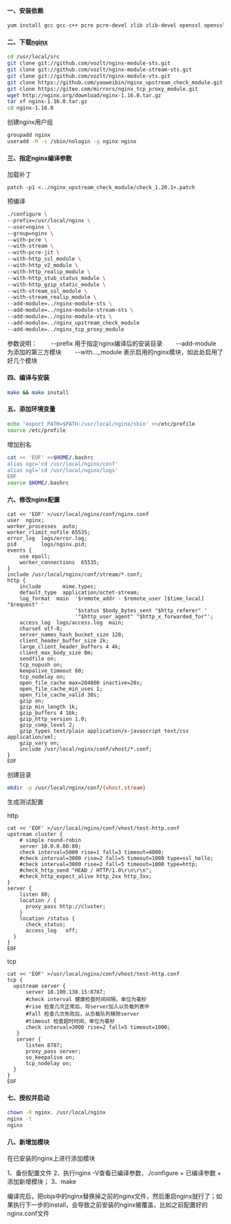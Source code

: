 #### 一、安装依赖

```bash
yum install gcc gcc-c++ pcre pcre-devel zlib zlib-devel openssl openssl-devel patch -y 
```

#### 二、下载[nginx](http://nginx.org/download/nginx-1.16.0.tar.gz)
```bash
cd /usr/local/src
git clone git://github.com/vozlt/nginx-module-sts.git 
git clone git://github.com/vozlt/nginx-module-stream-sts.git 
git clone git://github.com/vozlt/nginx-module-vts.git 
git clone https://github.com/yaoweibin/nginx_upstream_check_module.git
git clone https://gitee.com/mirrors/nginx_tcp_proxy_module.git
wget http://nginx.org/download/nginx-1.16.0.tar.gz
tar xf nginx-1.16.0.tar.gz
cd nginx-1.16.0
```
创建nginx用户组

 ```bash
groupadd nginx
useradd -M -s /sbin/nologin -g nginx nginx
 ```

#### 三、指定nginx编译参数

加载补丁

```
patch -p1 <../nginx_upstream_check_module/check_1.20.1+.patch
```

预编译

```bash
./configure \
--prefix=/usr/local/nginx \
--user=nginx \
--group=nginx \
--with-pcre \
--with-stream \
--with-pcre-jit \
--with-http_ssl_module \
--with-http_v2_module \
--with-http_realip_module \
--with-http_stub_status_module \
--with-http_gzip_static_module \
--with-stream_ssl_module \
--with-stream_realip_module \
--add-module=../nginx-module-sts \
--add-module=../nginx-module-stream-sts \
--add-module=../nginx-module-vts \
--add-module=../nginx_upstream_check_module
--add-module=../nginx_tcp_proxy_module
```

参数说明：
　　--prefix 用于指定nginx编译后的安装目录
　　--add-module 为添加的第三方模块
　　--with..._module 表示启用的nginx模块，如此处启用了好几个模块

#### 四、编译与安装
```bash
make && make install
```

#### 五、添加环境变量

 ```bash
echo 'export PATH=$PATH:/usr/local/nginx/sbin' >>/etc/profile
source /etc/profile
 ```

增加别名

```bash
cat << 'EOF' >>$HOME/.bashrc
alias ngc='cd /usr/local/nginx/conf'
alias ngl='cd /usr/local/nginx/logs'
EOF
source $HOME/.bashrc
```

#### 六、修改nginx配置

```nginx
cat << 'EOF' >/usr/local/nginx/conf/nginx.conf
user  nginx;
worker_processes  auto;
worker_rlimit_nofile 65535;
error_log  logs/error.log;
pid        logs/nginx.pid;
events {
    use epoll;
    worker_connections  65535;
}
include /usr/local/nginx/conf/stream/*.conf;
http {
    include       mime.types;
    default_type  application/octet-stream;
    log_format  main  '$remote_addr - $remote_user [$time_local] "$request" '
                      '$status $body_bytes_sent "$http_referer" '
                      '"$http_user_agent" "$http_x_forwarded_for"';
    access_log  logs/access.log  main;
    charset utf-8;
    server_names_hash_bucket_size 128;
    client_header_buffer_size 2k;
    large_client_header_buffers 4 4k;
    client_max_body_size 8m;
    sendfile on;
    tcp_nopush on;
    keepalive_timeout 60;
    tcp_nodelay on;
    open_file_cache max=204800 inactive=20s;
    open_file_cache_min_uses 1;
    open_file_cache_valid 30s;
    gzip on;
    gzip_min_length 1k;
    gzip_buffers 4 16k;
    gzip_http_version 1.0;
    gzip_comp_level 2;
    gzip_types text/plain application/x-javascript text/css application/xml;
    gzip_vary on;
    include /usr/local/nginx/conf/vhost/*.conf;
}
EOF
```

创建目录

```bash
mkdir -p /usr/local/nginx/conf/{vhost,stream}
```

生成测试配置

http

```nginx
cat << 'EOF' >/usr/local/nginx/conf/vhost/test-http.conf
upstream cluster {
    # simple round-robin
    server 10.0.0.80:80;
    check interval=5000 rise=1 fall=3 timeout=4000;
    #check interval=3000 rise=2 fall=5 timeout=1000 type=ssl_hello;
    #check interval=3000 rise=2 fall=5 timeout=1000 type=http;
    #check_http_send "HEAD / HTTP/1.0\r\n\r\n";
    #check_http_expect_alive http_2xx http_3xx;
}
server {
    listen 80;
    location / {
      proxy_pass http://cluster;
    }
    location /status {
      check_status;
      access_log   off;
  }
}
EOF
```

tcp

```nginx
cat << 'EOF' >/usr/local/nginx/conf/vhost/test-http.conf
tcp {
  upstream server {
      server 10.100.138.15:8787;
      #check interval 健康检查时间间隔，单位为毫秒
      #rise 检查几次正常后，将server加入以负载列表中
      #fall 检查几次失败后，从负载队列移除server
      #timeout 检查超时时间，单位为毫秒
      check interval=3000 rise=2 fall=5 timeout=1000;
   }
   server {
      listen 8787;
      proxy_pass server;
      so_keepalive on; 
      tcp_nodelay on;  
  }
}
EOF
```

#### 七、授权并启动

```bash
chown -R nginx. /usr/local/nginx
nginx -t
nginx
```

#### 八、新增加模块

在已安装的nginx上进行添加模块

1、备份配置文件
2、执行nginx -V查看已编译参数，./configure + 已编译参数 + 添加新增模块；
3、make

编译完后，把objs中的nginx替换掉之前的nginx文件，然后重启nginx就行了；如果执行下一步的install，会导致之前安装的nginx被覆盖，比如之前配置好的nginx.conf文件
